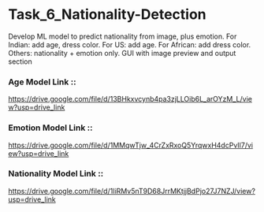 # Task_6_Nationality-Detection
Develop ML model to predict nationality from image, plus emotion. For Indian: add age, dress color. For US: add age. For African: add dress color. Others: nationality + emotion only. GUI with image preview and output section


### Age Model Link ::


https://drive.google.com/file/d/13BHkxvcynb4pa3zjLLOib6L_arOYzM_L/view?usp=drive_link

### Emotion Model Link ::


https://drive.google.com/file/d/1MMqwTjw_4CrZxRxoQ5YrqwxH4dcPvIl7/view?usp=drive_link


###  Nationality Model Link ::


https://drive.google.com/file/d/1IiRMv5nT9D68JrrMKtjjBdPjo27J7NZJ/view?usp=drive_link


